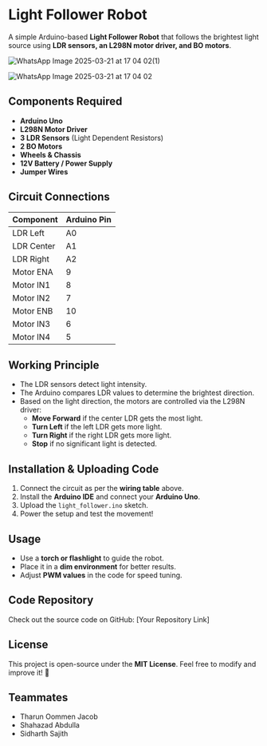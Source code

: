 # Light Follower Robot

A simple Arduino-based **Light Follower Robot** that follows the brightest light source using **LDR sensors, an L298N motor driver, and BO motors**.

![WhatsApp Image 2025-03-21 at 17 04 02(1)](https://github.com/user-attachments/assets/3591cf68-46de-4a12-bb76-54aa756bcaa6)

![WhatsApp Image 2025-03-21 at 17 04 02](https://github.com/user-attachments/assets/24604ac4-0a81-485c-b2c5-965c0717d282)

## Components Required
- **Arduino Uno**
- **L298N Motor Driver**
- **3 LDR Sensors** (Light Dependent Resistors)
- **2 BO Motors**
- **Wheels & Chassis**
- **12V Battery / Power Supply**
- **Jumper Wires**

## Circuit Connections
| Component  | Arduino Pin |
|------------|-------------|
| LDR Left   | A0         |
| LDR Center | A1         |
| LDR Right  | A2         |
| Motor ENA  | 9         |
| Motor IN1  | 8         |
| Motor IN2  | 7         |
| Motor ENB  | 10        |
| Motor IN3  | 6         |
| Motor IN4  | 5         |

## Working Principle
- The LDR sensors detect light intensity.
- The Arduino compares LDR values to determine the brightest direction.
- Based on the light direction, the motors are controlled via the L298N driver:
  - **Move Forward** if the center LDR gets the most light.
  - **Turn Left** if the left LDR gets more light.
  - **Turn Right** if the right LDR gets more light.
  - **Stop** if no significant light is detected.

## Installation & Uploading Code
1. Connect the circuit as per the **wiring table** above.
2. Install the **Arduino IDE** and connect your **Arduino Uno**.
3. Upload the `light_follower.ino` sketch.
4. Power the setup and test the movement!

## Usage
- Use a **torch or flashlight** to guide the robot.
- Place it in a **dim environment** for better results.
- Adjust **PWM values** in the code for speed tuning.

## Code Repository
Check out the source code on GitHub: [Your Repository Link]

## License
This project is open-source under the **MIT License**. Feel free to modify and improve it! 🚀

## Teammates
- Tharun Oommen Jacob
- Shahazad Abdulla 
- Sidharth Sajith
